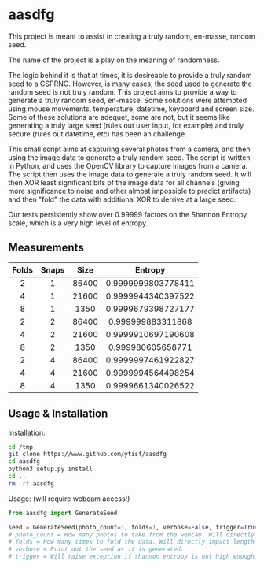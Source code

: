 # aasdfg

This project is meant to assist in creating a truly random, en-masse, random seed. 

The name of the project is a play on the meaning of randomness. 

The logic behind it is that at times, it is desireable to provide a truly random seed to a CSPRNG. However, is many cases, the seed used to generate the random seed is not truly random. This project aims to provide a way to generate a truly random seed, en-masse. Some solutions were attempted using mouse movements, temperature, datetime, keyboard and screen size. Some of these solutions are adequet, some are not, but it seems like generating a truly large seed (rules out user input, for example) and truly secure (rules out datetime, etc) has been an challenge.

This small script aims at capturing several photos from a camera, and then using the image data to generate a truly random seed. The script is written in Python, and uses the OpenCV library to capture images from a camera. The script then uses the image data to generate a truly random seed. It will then XOR least significant bits of the image data for all channels (giving more significance to noise and other almost impossible to predict artifacts) and then "fold" the data with additional XOR to derrive at a large seed. 

Our tests persistently show over 0.99999 factors on the Shannon Entropy scale, which is a very high level of entropy.

## Measurements

|Folds|Snaps|Size|Entropy
|:---:|:---:|:---:|:---:|
|2|1|86400|0.9999999803778411|
|4|1|21600|0.9999944340397522|
|8|1|1350|0.9999679398727177|
|2|2|86400|0.999999883311868|
|4|2|21600|0.9999910697190608|
|8|2|1350|0.999980605658771|
|2|4|86400|0.9999997461922827|
|4|4|21600|0.9999994564498254|
|8|4|1350|0.9999661340026522|

## Usage & Installation

Installation:
```bash
cd /tmp
git clone https://www.github.com/ytisf/aasdfg
cd aasdfg
python3 setup.py install
cd ..
rm -rf aasdfg
```

Usage: (will require webcam access!)
```python
from aasdfg import GenerateSeed

seed = GenerateSeed(photo_count=1, folds=1, verbose=False, trigger=True)
# photo_count = How many photos to take from the webcam. Will directly impact length of seed.
# folds = How many times to fold the data. Will directly impact length of seed. The higher the fold, less data and less entropy. 
# verbose = Print out the seed as it is generated.
# trigger = Will raise exception if shannon entropy is not high enough. Setting this flag to False is NOT recommended. As for whatever reason entropy is not high enough, the seed will be returned as usual and no alerts will be raised.
```



